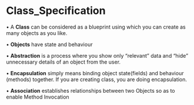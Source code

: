 # Class_Specification

• A <b>Class</b> can be considered as a blueprint using
which you can create as many objects as you
like.

• <b>Objects</b> have state and behaviour

• <b>Abstraction</b> is a process where you show only
“relevant” data and “hide” unnecessary
details of an object from the user.

• <b>Encapsulation</b> simply means binding object
state(fields) and behaviour (methods)
together. If you are creating class, you are
doing encapsulation.

• <b>Association</b> establishes relationships
between two Objects so as to enable Method
Invocation
